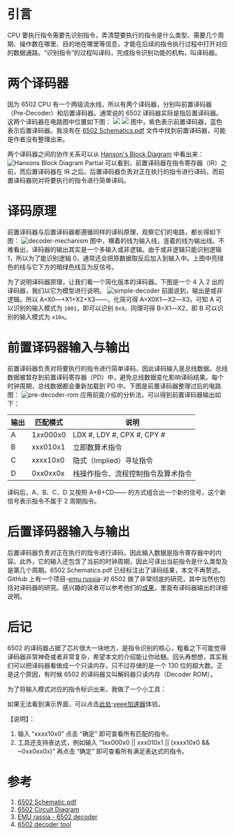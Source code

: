 
# 引言


CPU 要执行指令需要先识别指令，弄清楚要执行的指令是什么类型、需要几个周期、操作数在哪里、目的地在哪里等信息，才能在后续的指令执行过程中打开对应的数据通路。“识别指令”的过程叫译码，完成指令识别功能的机构，叫译码器。


# 两个译码器


因为 6502 CPU 有一个两级流水线，所以有两个译码器，分别叫前置译码器（Pre\-Decoder）和后置译码器。通常说的 6502 译码器实际是指后置译码器。这两个译码器在电路图中位置如下图：
![](https://img2024.cnblogs.com/blog/3144012/202411/3144012-20241102230810065-1759381001.png)
![](https://img2024.cnblogs.com/blog/3144012/202411/3144012-20241102232748725-231406583.png)
图中，紫色表示前置译码器，蓝色表示后置译码器。我没有在 [6502 Schematics.pdf](https://github.com) 文件中找到前置译码器，可能是作者没有整理出来。


两个译码器之间的协作关系可以从 [Hanson's Block Diagram](https://github.com) 中看出来：
![Hansons Block Diagram Partial](https://img2024.cnblogs.com/blog/3144012/202411/3144012-20241114232847071-1623298299.png)
可以看到，前置译码器在指令寄存器（IR）之前，而后置译码器在 IR 之后。后置译码器负责对正在执行的指令进行译码，而前置译码器则对将要执行的指令进行简单译码。


# 译码原理


前置译码器与后置译码器都遵循同样的译码原理，观察它们的电路，都长得如下图：
![decoder-mechanism](https://img2024.cnblogs.com/blog/3144012/202411/3144012-20241114231333824-663813361.png)
图中，横着的线为输入线，竖着的线为输出线。不难看出，译码器的输出其实是一个多输入或非逻辑。由于或非逻辑只能识别逻辑 1，所以为了能识别逻辑 0，通常还会把原数据取反后加入到输入中。上图中亮绿色的线与它下方的暗绿色线互为反信号。


为了说明译码器原理，让我们看一个简化版本的译码器。下图是一个 4 入 2 出的译码器，我们以它为模型进行说明。
![simple-decoder](https://img2024.cnblogs.com/blog/3144012/202411/3144012-20241115232921044-2144037808.png)
前面说到，输出是或非逻辑。所以 A\=X0―\+X1\+X2\+X3――，化简可得 A\=X0X1―X2―X3，可知 A 可以识别的输入模式为 `1001`，即可以识别 `0x9`。同理可得 B\=X1―X2，即 B 可以识别的输入模式为 `x10x`。


# 前置译码器输入与输出


前置译码器负责对将要执行的指令进行简单译码，因此译码输入是总线数据。总线数据被暂存到前置译码寄存器（PD）中，避免总线数据变化影响译码结果。每个时钟周期，总线数据都会重新加载到 PD 中。下图是前置译码器整理过后的电路图：
![pre-decoder-rom](https://img2024.cnblogs.com/blog/3144012/202411/3144012-20241116132834350-927832390.png)
应用前面介绍的分析法，可以得到前置译码器输出如下：




| 输出 | 匹配模式 | 说明 |
| --- | --- | --- |
| A | 1xx000x0 | LDX \#, LDY \#, CPX \#, CPY \# |
| B | xxx010x1 | 立即数算术指令 |
| C | xxxx10x0 | 隐式（Implied）寻址指令 |
| D | 0xx0xx0x | 栈操作指令、流程控制指令及算术指令 |


译码后，A、B、C、D 又按照 A\+B\+CD―― 的方式组合出一个新的信号，这个新信号表示指令不属于 2 周期指令。


# 后置译码器输入与输出


后置译码器负责对正在执行的指令进行译码，因此输入数据是指令寄存器中的内容。此外，它的输入还包含了当前的时钟周期，因此可译出当前指令是什么类型及是第几个周期。6502 Schematics.pdf 已经标注出了译码结果，本文不再赘述。GitHub 上有一个项目\-[emu russia](https://github.com)\-对 6502 做了非常彻底的研究，其中当然也包括对译码器的研究。感兴趣的读者可以参考他们的[成果](https://github.com)，里面有译码器输出的详细说明。


# 后记


6502 的译码器占据了芯片很大一块地方，是指令识别的核心，粗看之下可能觉得译码器非常神奇或者非常复杂，希望本文的介绍能让你祛魅。回头再想想，其实我们可以把译码器看做成一个只读内存，只不过存储的是一个 130 位的超大数。正是这个原因，有时候 6502 的译码器又叫解码器只读内存（Decoder ROM）。


为了将输入模式对应的指令标识出来，我做了一个小工具：


如果无法看到演示界面，可以点击[此处](https://github.com):[veee加速器](https://liuyunzhuge.com)体验。


【说明】：


1. 输入 “xxxx10x0” 点击 “确定” 即可查看所有匹配的指令。
2. 工具还支持表达式，例如输入 “1xx000x0 \|\| xxx010x1 \|\| (xxxx10x0 \&\& \~0xx0xx0x)” 再点击 “确定” 即可查看所有满足表达式的指令。


# 参考


1. [6502 Schematic.pdf](https://github.com)
2. [6502 Circuit Diagram](https://github.com)
3. [EMU rassia \- 6502 decoder](https://github.com)
4. [6502 decoder tool](https://github.com)


